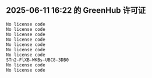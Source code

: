 ## 2025-06-11 16:22 的 GreenHub 许可证
```
No license code
No license code
No license code
No license code
No license code
No license code
No license code
STn2-FlXB-WKBs-UBC8-3DB0
No license code
No license code
```
